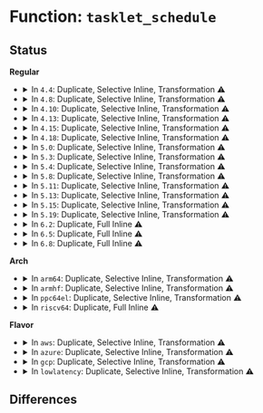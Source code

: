 # Function: <code>tasklet_schedule</code>

## Status
<b>Regular</b>
<ul>
<li>
<details>
<summary>In <code>4.4</code>: Duplicate, Selective Inline, Transformation ⚠️</summary>

**Collision:** Static Duplication

**Inline:** Selective

**Transformation:** True

**Instances:**

```
In kernel/debug/debug_core.c (ffffffff8112f98c)
Location: include/linux/interrupt.h:533
Inline: True
```
```
In drivers/tty/vt/keyboard.c (ffffffff814f2420)
Location: include/linux/interrupt.h:533
Inline: True
Inline callers:
  - drivers/tty/vt/keyboard.c:kbd_event
  - drivers/tty/vt/keyboard.c:setledstate
  - drivers/tty/vt/keyboard.c:vt_kbd_con_start
  - drivers/tty/vt/keyboard.c:vt_kbd_con_stop
  - drivers/tty/vt/keyboard.c:vt_do_kdskled
Direct callers:
  - drivers/tty/vt/keyboard.c:kbd_init
```
```
In drivers/tty/vt/vt.c (ffffffff814f83e0)
Location: include/linux/interrupt.h:533
Inline: True
Inline callers:
  - drivers/tty/vt/vt.c:redraw_screen
```
```
In drivers/usb/core/hcd.c (ffffffff8160cf9a)
Location: include/linux/interrupt.h:533
Inline: True
Inline callers:
  - drivers/usb/core/hcd.c:usb_hcd_giveback_urb
```
```
In net/core/flow.c (ffffffff81734408)
Location: include/linux/interrupt.h:533
Inline: True
Inline callers:
  - net/core/flow.c:flow_cache_flush_per_cpu
```
```
In net/ipv4/tcp_output.c (ffffffff81774a88)
Location: include/linux/interrupt.h:533
Inline: True
Inline callers:
  - net/ipv4/tcp_output.c:tcp_wfree
```
**Symbols:**

```
ffffffff814f2420-ffffffff814f243e: tasklet_schedule.constprop.20 (STB_LOCAL)
```
</details>
</li>
<li>
<details>
<summary>In <code>4.8</code>: Duplicate, Selective Inline, Transformation ⚠️</summary>

**Collision:** Static Duplication

**Inline:** Selective

**Transformation:** True

**Instances:**

```
In kernel/debug/debug_core.c (ffffffff81137c7d)
Location: include/linux/interrupt.h:552
Inline: True
```
```
In drivers/tty/vt/keyboard.c (ffffffff81546277)
Location: include/linux/interrupt.h:552
Inline: True
Inline callers:
  - drivers/tty/vt/keyboard.c:vt_do_kdskled
  - drivers/tty/vt/keyboard.c:kbd_event
  - drivers/tty/vt/keyboard.c:vt_kbd_con_stop
  - drivers/tty/vt/keyboard.c:vt_kbd_con_start
  - drivers/tty/vt/keyboard.c:setledstate
Direct callers:
  - drivers/tty/vt/keyboard.c:kbd_init
```
```
In drivers/tty/vt/vt.c (ffffffff81548a85)
Location: include/linux/interrupt.h:552
Inline: True
Inline callers:
  - drivers/tty/vt/vt.c:redraw_screen
```
```
In drivers/usb/core/hcd.c (ffffffff8166cb1f)
Location: include/linux/interrupt.h:552
Inline: True
Inline callers:
  - drivers/usb/core/hcd.c:usb_hcd_giveback_urb
```
```
In net/core/flow.c (ffffffff817a04d8)
Location: include/linux/interrupt.h:552
Inline: True
Inline callers:
  - net/core/flow.c:flow_cache_flush_per_cpu
```
```
In net/ipv4/tcp_output.c (ffffffff817e1a08)
Location: include/linux/interrupt.h:552
Inline: True
Inline callers:
  - net/ipv4/tcp_output.c:tcp_wfree
```
**Symbols:**

```
ffffffff81543030-ffffffff8154304e: tasklet_schedule.constprop.22 (STB_LOCAL)
```
</details>
</li>
<li>
<details>
<summary>In <code>4.10</code>: Duplicate, Selective Inline, Transformation ⚠️</summary>

**Collision:** Static Duplication

**Inline:** Selective

**Transformation:** True

**Instances:**

```
In kernel/debug/debug_core.c (ffffffff81141a0d)
Location: include/linux/interrupt.h:572
Inline: True
```
```
In drivers/tty/vt/keyboard.c (ffffffff815728c7)
Location: include/linux/interrupt.h:572
Inline: True
Inline callers:
  - drivers/tty/vt/keyboard.c:vt_do_kdskled
  - drivers/tty/vt/keyboard.c:kbd_event
  - drivers/tty/vt/keyboard.c:vt_kbd_con_stop
  - drivers/tty/vt/keyboard.c:vt_kbd_con_start
  - drivers/tty/vt/keyboard.c:setledstate
Direct callers:
  - drivers/tty/vt/keyboard.c:kbd_init
```
```
In drivers/tty/vt/vt.c (ffffffff815754e5)
Location: include/linux/interrupt.h:572
Inline: True
Inline callers:
  - drivers/tty/vt/vt.c:redraw_screen
```
```
In drivers/usb/core/hcd.c (ffffffff8169a81f)
Location: include/linux/interrupt.h:572
Inline: True
Inline callers:
  - drivers/usb/core/hcd.c:usb_hcd_giveback_urb
```
```
In net/core/flow.c (ffffffff817ceea8)
Location: include/linux/interrupt.h:572
Inline: True
Inline callers:
  - net/core/flow.c:flow_cache_flush_per_cpu
```
```
In net/ipv4/tcp_output.c (ffffffff81811f20)
Location: include/linux/interrupt.h:572
Inline: True
Inline callers:
  - net/ipv4/tcp_output.c:tcp_wfree
```
**Symbols:**

```
ffffffff8156f670-ffffffff8156f68e: tasklet_schedule.constprop.22 (STB_LOCAL)
```
</details>
</li>
<li>
<details>
<summary>In <code>4.13</code>: Duplicate, Selective Inline, Transformation ⚠️</summary>

**Collision:** Static Duplication

**Inline:** Selective

**Transformation:** True

**Instances:**

```
In kernel/debug/debug_core.c (ffffffff8114324d)
Location: include/linux/interrupt.h:581
Inline: True
```
```
In drivers/tty/vt/keyboard.c (ffffffff8158697a)
Location: include/linux/interrupt.h:581
Inline: True
Inline callers:
  - drivers/tty/vt/keyboard.c:vt_do_kdskled
  - drivers/tty/vt/keyboard.c:kbd_event
  - drivers/tty/vt/keyboard.c:vt_kbd_con_stop
  - drivers/tty/vt/keyboard.c:vt_kbd_con_start
  - drivers/tty/vt/keyboard.c:setledstate
Direct callers:
  - drivers/tty/vt/keyboard.c:kbd_init
```
```
In drivers/tty/vt/vt.c (ffffffff81589399)
Location: include/linux/interrupt.h:581
Inline: True
Inline callers:
  - drivers/tty/vt/vt.c:redraw_screen
```
```
In drivers/usb/core/hcd.c (ffffffff816afa7e)
Location: include/linux/interrupt.h:581
Inline: True
Inline callers:
  - drivers/usb/core/hcd.c:usb_hcd_giveback_urb
```
```
In net/core/flow.c (ffffffff817ee228)
Location: include/linux/interrupt.h:581
Inline: True
Inline callers:
  - net/core/flow.c:flow_cache_flush_per_cpu
```
```
In net/ipv4/tcp_output.c (ffffffff81832ada)
Location: include/linux/interrupt.h:581
Inline: True
Inline callers:
  - net/ipv4/tcp_output.c:tcp_pace_kick
  - net/ipv4/tcp_output.c:tcp_wfree
```
**Symbols:**

```
ffffffff81583bf0-ffffffff81583c0f: tasklet_schedule.constprop.20 (STB_LOCAL)
```
</details>
</li>
<li>
<details>
<summary>In <code>4.15</code>: Duplicate, Selective Inline, Transformation ⚠️</summary>

**Collision:** Static Duplication

**Inline:** Selective

**Transformation:** True

**Instances:**

```
In kernel/debug/debug_core.c (ffffffff8114ff01)
Location: include/linux/interrupt.h:583
Inline: True
```
```
In drivers/tty/vt/keyboard.c (ffffffff815eb47a)
Location: include/linux/interrupt.h:583
Inline: True
Inline callers:
  - drivers/tty/vt/keyboard.c:vt_do_kdskled
  - drivers/tty/vt/keyboard.c:kbd_event
  - drivers/tty/vt/keyboard.c:vt_kbd_con_stop
  - drivers/tty/vt/keyboard.c:vt_kbd_con_start
  - drivers/tty/vt/keyboard.c:setledstate
Direct callers:
  - drivers/tty/vt/keyboard.c:kbd_init
```
```
In drivers/tty/vt/vt.c (ffffffff815edec9)
Location: include/linux/interrupt.h:583
Inline: True
Inline callers:
  - drivers/tty/vt/vt.c:redraw_screen
```
```
In drivers/usb/core/hcd.c (ffffffff8171b0ee)
Location: include/linux/interrupt.h:583
Inline: True
Inline callers:
  - drivers/usb/core/hcd.c:usb_hcd_giveback_urb
```
```
In drivers/usb/host/xhci-dbgtty.c (ffffffff817749c1)
Location: include/linux/interrupt.h:583
Inline: True
Inline callers:
  - drivers/usb/host/xhci-dbgtty.c:dbc_rx_push
  - drivers/usb/host/xhci-dbgtty.c:dbc_tty_unthrottle
  - drivers/usb/host/xhci-dbgtty.c:dbc_read_complete
```
```
In net/ipv4/tcp_output.c (ffffffff818b1f0f)
Location: include/linux/interrupt.h:583
Inline: True
Inline callers:
  - net/ipv4/tcp_output.c:tcp_pace_kick
  - net/ipv4/tcp_output.c:tcp_wfree
```
```
In net/xfrm/xfrm_input.c (ffffffff818feed5)
Location: include/linux/interrupt.h:583
Inline: True
Inline callers:
  - net/xfrm/xfrm_input.c:xfrm_trans_queue
```
**Symbols:**

```
ffffffff815e86f0-ffffffff815e870f: tasklet_schedule.constprop.20 (STB_LOCAL)
```
</details>
</li>
<li>
<details>
<summary>In <code>4.18</code>: Duplicate, Selective Inline, Transformation ⚠️</summary>

**Collision:** Static Duplication

**Inline:** Selective

**Transformation:** True

**Instances:**

```
In kernel/debug/debug_core.c (ffffffff8115e980)
Location: include/linux/interrupt.h:588
Inline: True
```
```
In drivers/tty/vt/keyboard.c (ffffffff816246a9)
Location: include/linux/interrupt.h:588
Inline: True
Inline callers:
  - drivers/tty/vt/keyboard.c:vt_do_kdskled
  - drivers/tty/vt/keyboard.c:kbd_event
  - drivers/tty/vt/keyboard.c:vt_kbd_con_stop
  - drivers/tty/vt/keyboard.c:vt_kbd_con_start
  - drivers/tty/vt/keyboard.c:setledstate
Direct callers:
  - drivers/tty/vt/keyboard.c:kbd_init
```
```
In drivers/tty/vt/vt.c (ffffffff816273b1)
Location: include/linux/interrupt.h:588
Inline: True
Inline callers:
  - drivers/tty/vt/vt.c:redraw_screen
```
```
In drivers/usb/core/hcd.c (ffffffff81759ee2)
Location: include/linux/interrupt.h:588
Inline: True
Inline callers:
  - drivers/usb/core/hcd.c:usb_hcd_giveback_urb
```
```
In drivers/usb/host/xhci-dbgtty.c (ffffffff817b5111)
Location: include/linux/interrupt.h:588
Inline: True
Inline callers:
  - drivers/usb/host/xhci-dbgtty.c:dbc_rx_push
  - drivers/usb/host/xhci-dbgtty.c:dbc_tty_unthrottle
  - drivers/usb/host/xhci-dbgtty.c:dbc_read_complete
```
```
In net/ipv4/tcp_output.c (ffffffff81907131)
Location: include/linux/interrupt.h:588
Inline: True
Inline callers:
  - net/ipv4/tcp_output.c:tcp_wfree
```
```
In net/xfrm/xfrm_input.c (ffffffff81955992)
Location: include/linux/interrupt.h:588
Inline: True
Inline callers:
  - net/xfrm/xfrm_input.c:xfrm_trans_queue
```
**Symbols:**

```
ffffffff81621960-ffffffff81621980: tasklet_schedule.constprop.23 (STB_LOCAL)
```
</details>
</li>
<li>
<details>
<summary>In <code>5.0</code>: Duplicate, Selective Inline, Transformation ⚠️</summary>

**Collision:** Static Duplication

**Inline:** Selective

**Transformation:** True

**Instances:**

```
In kernel/debug/debug_core.c (ffffffff8116b610)
Location: include/linux/interrupt.h:604
Inline: True
```
```
In drivers/tty/vt/keyboard.c (ffffffff81641b99)
Location: include/linux/interrupt.h:604
Inline: True
Inline callers:
  - drivers/tty/vt/keyboard.c:vt_do_kdskled
  - drivers/tty/vt/keyboard.c:kbd_event
  - drivers/tty/vt/keyboard.c:vt_kbd_con_stop
  - drivers/tty/vt/keyboard.c:vt_kbd_con_start
  - drivers/tty/vt/keyboard.c:setledstate
Direct callers:
  - drivers/tty/vt/keyboard.c:kbd_init
```
```
In drivers/tty/vt/vt.c (ffffffff81644f20)
Location: include/linux/interrupt.h:604
Inline: True
Inline callers:
  - drivers/tty/vt/vt.c:redraw_screen
```
```
In drivers/usb/core/hcd.c (ffffffff8177e462)
Location: include/linux/interrupt.h:604
Inline: True
Inline callers:
  - drivers/usb/core/hcd.c:usb_hcd_giveback_urb
```
```
In drivers/usb/host/xhci-dbgtty.c (ffffffff817db661)
Location: include/linux/interrupt.h:604
Inline: True
Inline callers:
  - drivers/usb/host/xhci-dbgtty.c:dbc_rx_push
  - drivers/usb/host/xhci-dbgtty.c:dbc_tty_unthrottle
  - drivers/usb/host/xhci-dbgtty.c:dbc_read_complete
```
```
In net/ipv4/tcp_output.c (ffffffff81934d21)
Location: include/linux/interrupt.h:604
Inline: True
Inline callers:
  - net/ipv4/tcp_output.c:tcp_wfree
```
```
In net/xfrm/xfrm_input.c (ffffffff8198a472)
Location: include/linux/interrupt.h:604
Inline: True
Inline callers:
  - net/xfrm/xfrm_input.c:xfrm_trans_queue
```
**Symbols:**

```
ffffffff8163ee40-ffffffff8163ee60: tasklet_schedule.constprop.23 (STB_LOCAL)
```
</details>
</li>
<li>
<details>
<summary>In <code>5.3</code>: Duplicate, Selective Inline, Transformation ⚠️</summary>

**Collision:** Static Duplication

**Inline:** Selective

**Transformation:** True

**Instances:**

```
In kernel/debug/debug_core.c (ffffffff811783dc)
Location: include/linux/interrupt.h:633
Inline: True
```
```
In drivers/tty/vt/keyboard.c (ffffffff816760f8)
Location: include/linux/interrupt.h:633
Inline: True
Inline callers:
  - drivers/tty/vt/keyboard.c:vt_do_kdskled
  - drivers/tty/vt/keyboard.c:kbd_event
  - drivers/tty/vt/keyboard.c:vt_kbd_con_stop
  - drivers/tty/vt/keyboard.c:vt_kbd_con_start
  - drivers/tty/vt/keyboard.c:setledstate
Direct callers:
  - drivers/tty/vt/keyboard.c:kbd_init
```
```
In drivers/tty/vt/vt.c (ffffffff81679521)
Location: include/linux/interrupt.h:633
Inline: True
Inline callers:
  - drivers/tty/vt/vt.c:redraw_screen
```
```
In drivers/usb/core/hcd.c (ffffffff817bc9e2)
Location: include/linux/interrupt.h:633
Inline: True
Inline callers:
  - drivers/usb/core/hcd.c:usb_hcd_giveback_urb
```
```
In drivers/usb/host/xhci-dbgtty.c (ffffffff8181c075)
Location: include/linux/interrupt.h:633
Inline: True
Inline callers:
  - drivers/usb/host/xhci-dbgtty.c:dbc_rx_push
  - drivers/usb/host/xhci-dbgtty.c:dbc_tty_unthrottle
  - drivers/usb/host/xhci-dbgtty.c:dbc_read_complete
```
```
In net/ipv4/tcp_output.c (ffffffff81998af0)
Location: include/linux/interrupt.h:633
Inline: True
Inline callers:
  - net/ipv4/tcp_output.c:tcp_wfree
```
```
In net/xfrm/xfrm_input.c (ffffffff819f47c6)
Location: include/linux/interrupt.h:633
Inline: True
Inline callers:
  - net/xfrm/xfrm_input.c:xfrm_trans_queue
```
**Symbols:**

```
ffffffff81673380-ffffffff8167339f: tasklet_schedule.constprop.0 (STB_LOCAL)
```
</details>
</li>
<li>
<details>
<summary>In <code>5.4</code>: Duplicate, Selective Inline, Transformation ⚠️</summary>

**Collision:** Static Duplication

**Inline:** Selective

**Transformation:** True

**Instances:**

```
In kernel/debug/debug_core.c (ffffffff8118425c)
Location: include/linux/interrupt.h:638
Inline: True
```
```
In drivers/tty/vt/keyboard.c (ffffffff81698898)
Location: include/linux/interrupt.h:638
Inline: True
Inline callers:
  - drivers/tty/vt/keyboard.c:vt_do_kdskled
  - drivers/tty/vt/keyboard.c:kbd_event
  - drivers/tty/vt/keyboard.c:vt_kbd_con_stop
  - drivers/tty/vt/keyboard.c:vt_kbd_con_start
  - drivers/tty/vt/keyboard.c:setledstate
Direct callers:
  - drivers/tty/vt/keyboard.c:kbd_init
```
```
In drivers/tty/vt/vt.c (ffffffff8169bd01)
Location: include/linux/interrupt.h:638
Inline: True
Inline callers:
  - drivers/tty/vt/vt.c:redraw_screen
```
```
In drivers/usb/core/hcd.c (ffffffff817ed202)
Location: include/linux/interrupt.h:638
Inline: True
Inline callers:
  - drivers/usb/core/hcd.c:usb_hcd_giveback_urb
```
```
In drivers/usb/host/xhci-dbgtty.c (ffffffff8184d435)
Location: include/linux/interrupt.h:638
Inline: True
Inline callers:
  - drivers/usb/host/xhci-dbgtty.c:dbc_rx_push
  - drivers/usb/host/xhci-dbgtty.c:dbc_tty_unthrottle
  - drivers/usb/host/xhci-dbgtty.c:dbc_read_complete
```
```
In net/ipv4/tcp_output.c (ffffffff819cf60f)
Location: include/linux/interrupt.h:638
Inline: True
Inline callers:
  - net/ipv4/tcp_output.c:tcp_wfree
```
```
In net/xfrm/xfrm_input.c (ffffffff81a2b476)
Location: include/linux/interrupt.h:638
Inline: True
Inline callers:
  - net/xfrm/xfrm_input.c:xfrm_trans_queue
```
**Symbols:**

```
ffffffff81695ae0-ffffffff81695aff: tasklet_schedule.constprop.0 (STB_LOCAL)
```
</details>
</li>
<li>
<details>
<summary>In <code>5.8</code>: Duplicate, Selective Inline, Transformation ⚠️</summary>

**Collision:** Static Duplication

**Inline:** Selective

**Transformation:** True

**Instances:**

```
In kernel/irq/resend.c (ffffffff811261c9)
Location: include/linux/interrupt.h:652
Inline: True
Inline callers:
  - kernel/irq/resend.c:check_irq_resend
```
```
In kernel/debug/debug_core.c (ffffffff811982dc)
Location: include/linux/interrupt.h:652
Inline: True
```
```
In drivers/tty/vt/keyboard.c (ffffffff8174ac08)
Location: include/linux/interrupt.h:652
Inline: True
Inline callers:
  - drivers/tty/vt/keyboard.c:vt_do_kdskled
  - drivers/tty/vt/keyboard.c:kbd_event
  - drivers/tty/vt/keyboard.c:vt_kbd_con_stop
  - drivers/tty/vt/keyboard.c:vt_kbd_con_start
  - drivers/tty/vt/keyboard.c:vt_set_led_state
Direct callers:
  - drivers/tty/vt/keyboard.c:kbd_init
```
```
In drivers/tty/vt/vt.c (ffffffff8174eecf)
Location: include/linux/interrupt.h:652
Inline: True
Inline callers:
  - drivers/tty/vt/vt.c:redraw_screen
```
```
In drivers/usb/core/hcd.c (ffffffff818bca22)
Location: include/linux/interrupt.h:652
Inline: True
Inline callers:
  - drivers/usb/core/hcd.c:usb_hcd_giveback_urb
```
```
In drivers/usb/host/xhci-dbgtty.c (ffffffff8191fed5)
Location: include/linux/interrupt.h:652
Inline: True
Inline callers:
  - drivers/usb/host/xhci-dbgtty.c:dbc_rx_push
  - drivers/usb/host/xhci-dbgtty.c:dbc_tty_unthrottle
  - drivers/usb/host/xhci-dbgtty.c:dbc_read_complete
```
```
In net/ipv4/tcp_output.c (ffffffff81abb862)
Location: include/linux/interrupt.h:652
Inline: True
Inline callers:
  - net/ipv4/tcp_output.c:tcp_wfree
```
```
In net/xfrm/xfrm_input.c (ffffffff81b1d945)
Location: include/linux/interrupt.h:652
Inline: True
Inline callers:
  - net/xfrm/xfrm_input.c:xfrm_trans_queue
```
**Symbols:**

```
ffffffff81748340-ffffffff8174835f: tasklet_schedule.constprop.0 (STB_LOCAL)
```
</details>
</li>
<li>
<details>
<summary>In <code>5.11</code>: Duplicate, Selective Inline, Transformation ⚠️</summary>

**Collision:** Static Duplication

**Inline:** Selective

**Transformation:** True

**Instances:**

```
In kernel/irq/resend.c (ffffffff81121db9)
Location: include/linux/interrupt.h:690
Inline: True
Inline callers:
  - kernel/irq/resend.c:check_irq_resend
```
```
In kernel/debug/debug_core.c (ffffffff811956bc)
Location: include/linux/interrupt.h:690
Inline: True
```
```
In drivers/tty/vt/keyboard.c (ffffffff81766378)
Location: include/linux/interrupt.h:690
Inline: True
Inline callers:
  - drivers/tty/vt/keyboard.c:vt_do_kdskled
  - drivers/tty/vt/keyboard.c:kbd_event
  - drivers/tty/vt/keyboard.c:vt_kbd_con_stop
  - drivers/tty/vt/keyboard.c:vt_kbd_con_start
  - drivers/tty/vt/keyboard.c:vt_set_led_state
Direct callers:
  - drivers/tty/vt/keyboard.c:kbd_init
```
```
In drivers/tty/vt/vt.c (ffffffff8176a851)
Location: include/linux/interrupt.h:690
Inline: True
Inline callers:
  - drivers/tty/vt/vt.c:redraw_screen
```
```
In drivers/usb/core/hcd.c (ffffffff818c9732)
Location: include/linux/interrupt.h:690
Inline: True
Inline callers:
  - drivers/usb/core/hcd.c:usb_hcd_giveback_urb
```
```
In drivers/usb/host/xhci-dbgtty.c (ffffffff819275d8)
Location: include/linux/interrupt.h:690
Inline: True
Inline callers:
  - drivers/usb/host/xhci-dbgtty.c:dbc_rx_push
  - drivers/usb/host/xhci-dbgtty.c:dbc_tty_unthrottle
  - drivers/usb/host/xhci-dbgtty.c:dbc_read_complete
```
```
In net/ipv4/tcp_output.c (ffffffff81ac7442)
Location: include/linux/interrupt.h:690
Inline: True
Inline callers:
  - net/ipv4/tcp_output.c:tcp_wfree
```
```
In net/xfrm/xfrm_input.c (ffffffff81b2c215)
Location: include/linux/interrupt.h:690
Inline: True
Inline callers:
  - net/xfrm/xfrm_input.c:xfrm_trans_queue
```
**Symbols:**

```
ffffffff817640d0-ffffffff817640ef: tasklet_schedule.constprop.0 (STB_LOCAL)
```
</details>
</li>
<li>
<details>
<summary>In <code>5.13</code>: Duplicate, Selective Inline, Transformation ⚠️</summary>

**Collision:** Static Duplication

**Inline:** Selective

**Transformation:** True

**Instances:**

```
In kernel/irq/resend.c (ffffffff81122139)
Location: include/linux/interrupt.h:680
Inline: True
Inline callers:
  - kernel/irq/resend.c:check_irq_resend
```
```
In drivers/tty/vt/keyboard.c (ffffffff81749fc6)
Location: include/linux/interrupt.h:680
Inline: True
Inline callers:
  - drivers/tty/vt/keyboard.c:vt_do_kdskled
  - drivers/tty/vt/keyboard.c:kbd_event
  - drivers/tty/vt/keyboard.c:vt_kbd_con_stop
  - drivers/tty/vt/keyboard.c:vt_kbd_con_start
  - drivers/tty/vt/keyboard.c:vt_set_led_state
  - drivers/tty/vt/keyboard.c:vt_set_leds_compute_shiftstate
Direct callers:
  - drivers/tty/vt/keyboard.c:kbd_init
```
```
In drivers/usb/core/hcd.c (ffffffff818ad062)
Location: include/linux/interrupt.h:680
Inline: True
Inline callers:
  - drivers/usb/core/hcd.c:usb_hcd_giveback_urb
```
```
In drivers/usb/host/xhci-dbgtty.c (ffffffff8190ac98)
Location: include/linux/interrupt.h:680
Inline: True
Inline callers:
  - drivers/usb/host/xhci-dbgtty.c:dbc_rx_push
  - drivers/usb/host/xhci-dbgtty.c:dbc_tty_unthrottle
  - drivers/usb/host/xhci-dbgtty.c:dbc_read_complete
```
```
In net/ipv4/tcp_output.c (ffffffff81ab2465)
Location: include/linux/interrupt.h:680
Inline: True
Inline callers:
  - net/ipv4/tcp_output.c:tcp_wfree
```
```
In net/xfrm/xfrm_input.c (ffffffff81b19e75)
Location: include/linux/interrupt.h:680
Inline: True
Inline callers:
  - net/xfrm/xfrm_input.c:xfrm_trans_queue
```
**Symbols:**

```
ffffffff817479a0-ffffffff817479bf: tasklet_schedule.constprop.0 (STB_LOCAL)
```
</details>
</li>
<li>
<details>
<summary>In <code>5.15</code>: Duplicate, Selective Inline, Transformation ⚠️</summary>

**Collision:** Static Duplication

**Inline:** Selective

**Transformation:** True

**Instances:**

```
In kernel/irq/resend.c (ffffffff811426e9)
Location: include/linux/interrupt.h:654
Inline: True
Inline callers:
  - kernel/irq/resend.c:check_irq_resend
```
```
In drivers/tty/vt/keyboard.c (ffffffff817cb621)
Location: include/linux/interrupt.h:654
Inline: True
Inline callers:
  - drivers/tty/vt/keyboard.c:vt_do_kdskled
  - drivers/tty/vt/keyboard.c:kbd_event
  - drivers/tty/vt/keyboard.c:vt_kbd_con_stop
  - drivers/tty/vt/keyboard.c:vt_kbd_con_start
  - drivers/tty/vt/keyboard.c:vt_set_led_state
  - drivers/tty/vt/keyboard.c:vt_set_leds_compute_shiftstate
Direct callers:
  - drivers/tty/vt/keyboard.c:kbd_init
```
```
In drivers/usb/core/hcd.c (ffffffff819420ff)
Location: include/linux/interrupt.h:654
Inline: True
Inline callers:
  - drivers/usb/core/hcd.c:usb_hcd_giveback_urb
```
```
In drivers/usb/host/xhci-dbgtty.c (ffffffff819ab348)
Location: include/linux/interrupt.h:654
Inline: True
Inline callers:
  - drivers/usb/host/xhci-dbgtty.c:dbc_rx_push
  - drivers/usb/host/xhci-dbgtty.c:dbc_tty_unthrottle
  - drivers/usb/host/xhci-dbgtty.c:dbc_read_complete
```
```
In net/ipv4/tcp_output.c (ffffffff81b6f2e5)
Location: include/linux/interrupt.h:654
Inline: True
Inline callers:
  - net/ipv4/tcp_output.c:tcp_wfree
```
```
In net/xfrm/xfrm_input.c (ffffffff81bde49a)
Location: include/linux/interrupt.h:654
Inline: True
Inline callers:
  - net/xfrm/xfrm_input.c:xfrm_trans_queue
```
**Symbols:**

```
ffffffff817c8ab0-ffffffff817c8acf: tasklet_schedule.constprop.0 (STB_LOCAL)
```
</details>
</li>
<li>
<details>
<summary>In <code>5.19</code>: Duplicate, Selective Inline, Transformation ⚠️</summary>

**Collision:** Static Duplication

**Inline:** Selective

**Transformation:** True

**Instances:**

```
In kernel/irq/resend.c (ffffffff8116623c)
Location: include/linux/interrupt.h:705
Inline: True
Inline callers:
  - kernel/irq/resend.c:check_irq_resend
```
```
In drivers/tty/vt/keyboard.c (ffffffff81908e55)
Location: include/linux/interrupt.h:705
Inline: True
Inline callers:
  - drivers/tty/vt/keyboard.c:vt_do_kdskled
  - drivers/tty/vt/keyboard.c:kbd_event
  - drivers/tty/vt/keyboard.c:vt_kbd_con_stop
  - drivers/tty/vt/keyboard.c:vt_kbd_con_start
  - drivers/tty/vt/keyboard.c:vt_set_led_state
  - drivers/tty/vt/keyboard.c:vt_set_leds_compute_shiftstate
Direct callers:
  - drivers/tty/vt/keyboard.c:kbd_init
```
```
In drivers/usb/core/hcd.c (ffffffff81a99fd1)
Location: include/linux/interrupt.h:705
Inline: True
Inline callers:
  - drivers/usb/core/hcd.c:usb_hcd_giveback_urb
  - drivers/usb/core/hcd.c:usb_giveback_urb_bh
```
```
In drivers/usb/host/xhci-dbgtty.c (ffffffff81b090f8)
Location: include/linux/interrupt.h:705
Inline: True
Inline callers:
  - drivers/usb/host/xhci-dbgtty.c:dbc_rx_push
  - drivers/usb/host/xhci-dbgtty.c:dbc_tty_unthrottle
  - drivers/usb/host/xhci-dbgtty.c:dbc_read_complete
```
```
In net/ipv4/tcp_output.c (ffffffff81cfe96a)
Location: include/linux/interrupt.h:705
Inline: True
Inline callers:
  - net/ipv4/tcp_output.c:tcp_wfree
```
```
In net/xfrm/xfrm_input.c (ffffffff81d752b4)
Location: include/linux/interrupt.h:705
Inline: True
Inline callers:
  - net/xfrm/xfrm_input.c:xfrm_trans_queue
```
**Symbols:**

```
ffffffff81905e00-ffffffff81905e2b: tasklet_schedule.constprop.0 (STB_LOCAL)
```
</details>
</li>
<li>
<details>
<summary>In <code>6.2</code>: Duplicate, Full Inline ⚠️</summary>

**Collision:** Static Duplication

**Inline:** Full

**Transformation:** False

**Instances:**

```
In kernel/irq/resend.c (ffffffff8119a3ac)
Location: include/linux/interrupt.h:705
Inline: True
Inline callers:
  - kernel/irq/resend.c:check_irq_resend
```
```
In drivers/dma/hsu/hsu.c (ffffffff81a07876)
Location: include/linux/interrupt.h:705
Inline: True
Inline callers:
  - drivers/dma/hsu/hsu.c:hsu_dma_do_irq
```
```
In drivers/tty/vt/keyboard.c (ffffffff81a63445)
Location: include/linux/interrupt.h:705
Inline: True
Inline callers:
  - drivers/tty/vt/keyboard.c:vt_do_kdskled
  - drivers/tty/vt/keyboard.c:kbd_init
  - drivers/tty/vt/keyboard.c:kbd_event
  - drivers/tty/vt/keyboard.c:vt_kbd_con_stop
  - drivers/tty/vt/keyboard.c:vt_kbd_con_start
  - drivers/tty/vt/keyboard.c:vt_set_led_state
  - drivers/tty/vt/keyboard.c:vt_set_leds_compute_shiftstate
```
```
In drivers/usb/core/hcd.c (ffffffff81c1e531)
Location: include/linux/interrupt.h:705
Inline: True
Inline callers:
  - drivers/usb/core/hcd.c:usb_hcd_giveback_urb
  - drivers/usb/core/hcd.c:usb_giveback_urb_bh
```
```
In drivers/usb/host/xhci-dbgtty.c (ffffffff81c98dec)
Location: include/linux/interrupt.h:705
Inline: True
Inline callers:
  - drivers/usb/host/xhci-dbgtty.c:dbc_rx_push
  - drivers/usb/host/xhci-dbgtty.c:dbc_tty_unthrottle
  - drivers/usb/host/xhci-dbgtty.c:dbc_read_complete
```
```
In net/ipv4/tcp_output.c (ffffffff81ec387c)
Location: include/linux/interrupt.h:705
Inline: True
Inline callers:
  - net/ipv4/tcp_output.c:tcp_wfree
```
</details>
</li>
<li>
<details>
<summary>In <code>6.5</code>: Duplicate, Full Inline ⚠️</summary>

**Collision:** Static Duplication

**Inline:** Full

**Transformation:** False

**Instances:**

```
In kernel/irq/resend.c (ffffffff811ac0d0)
Location: include/linux/interrupt.h:705
Inline: True
Inline callers:
  - kernel/irq/resend.c:check_irq_resend
```
```
In drivers/dma/hsu/hsu.c (ffffffff81a50706)
Location: include/linux/interrupt.h:705
Inline: True
Inline callers:
  - drivers/dma/hsu/hsu.c:hsu_dma_do_irq
```
```
In drivers/tty/vt/keyboard.c (ffffffff81aadb05)
Location: include/linux/interrupt.h:705
Inline: True
Inline callers:
  - drivers/tty/vt/keyboard.c:vt_do_kdskled
  - drivers/tty/vt/keyboard.c:kbd_init
  - drivers/tty/vt/keyboard.c:kbd_event
  - drivers/tty/vt/keyboard.c:vt_kbd_con_stop
  - drivers/tty/vt/keyboard.c:vt_kbd_con_start
  - drivers/tty/vt/keyboard.c:vt_set_led_state
  - drivers/tty/vt/keyboard.c:vt_set_leds_compute_shiftstate
```
```
In drivers/usb/core/hcd.c (ffffffff81c85436)
Location: include/linux/interrupt.h:705
Inline: True
Inline callers:
  - drivers/usb/core/hcd.c:usb_hcd_giveback_urb
  - drivers/usb/core/hcd.c:usb_giveback_urb_bh
```
```
In drivers/usb/host/xhci-dbgtty.c (ffffffff81d00187)
Location: include/linux/interrupt.h:705
Inline: True
Inline callers:
  - drivers/usb/host/xhci-dbgtty.c:dbc_rx_push
  - drivers/usb/host/xhci-dbgtty.c:dbc_tty_unthrottle
  - drivers/usb/host/xhci-dbgtty.c:dbc_read_complete
```
```
In net/ipv4/tcp_output.c (ffffffff81f21abc)
Location: include/linux/interrupt.h:705
Inline: True
Inline callers:
  - net/ipv4/tcp_output.c:tcp_wfree
```
</details>
</li>
<li>
<details>
<summary>In <code>6.8</code>: Duplicate, Full Inline ⚠️</summary>

**Collision:** Static Duplication

**Inline:** Full

**Transformation:** False

**Instances:**

```
In kernel/irq/resend.c (ffffffff811bbcd0)
Location: include/linux/interrupt.h:709
Inline: True
Inline callers:
  - kernel/irq/resend.c:check_irq_resend
```
```
In drivers/dma/hsu/hsu.c (ffffffff81a9c3d6)
Location: include/linux/interrupt.h:709
Inline: True
Inline callers:
  - drivers/dma/hsu/hsu.c:hsu_dma_do_irq
```
```
In drivers/tty/vt/keyboard.c (ffffffff81b00735)
Location: include/linux/interrupt.h:709
Inline: True
Inline callers:
  - drivers/tty/vt/keyboard.c:vt_do_kdskled
  - drivers/tty/vt/keyboard.c:kbd_init
  - drivers/tty/vt/keyboard.c:kbd_event
  - drivers/tty/vt/keyboard.c:vt_kbd_con_stop
  - drivers/tty/vt/keyboard.c:vt_kbd_con_start
  - drivers/tty/vt/keyboard.c:vt_set_led_state
  - drivers/tty/vt/keyboard.c:vt_set_leds_compute_shiftstate
```
```
In drivers/usb/core/hcd.c (ffffffff81d39e36)
Location: include/linux/interrupt.h:709
Inline: True
Inline callers:
  - drivers/usb/core/hcd.c:usb_hcd_giveback_urb
  - drivers/usb/core/hcd.c:usb_giveback_urb_bh
```
```
In drivers/usb/host/xhci-dbgtty.c (ffffffff81db5c20)
Location: include/linux/interrupt.h:709
Inline: True
Inline callers:
  - drivers/usb/host/xhci-dbgtty.c:dbc_rx_push
  - drivers/usb/host/xhci-dbgtty.c:dbc_tty_unthrottle
  - drivers/usb/host/xhci-dbgtty.c:dbc_read_complete
```
```
In net/ipv4/tcp_output.c (ffffffff81fe5a4c)
Location: include/linux/interrupt.h:709
Inline: True
Inline callers:
  - net/ipv4/tcp_output.c:tcp_wfree
```
</details>
</li>
</ul>
<b>Arch</b>
<ul>
<li>
<details>
<summary>In <code>arm64</code>: Duplicate, Selective Inline, Transformation ⚠️</summary>

**Collision:** Static Duplication

**Inline:** Selective

**Transformation:** True

**Instances:**

```
In kernel/irq/resend.c (ffff80001017d630)
Location: include/linux/interrupt.h:638
Inline: True
Inline callers:
  - kernel/irq/resend.c:check_irq_resend
```
```
In kernel/debug/debug_core.c (ffff8000101f9b4c)
Location: include/linux/interrupt.h:638
Inline: True
```
```
In drivers/dma/amba-pl08x.c (ffff800010802178)
Location: include/linux/interrupt.h:638
Inline: True
Inline callers:
  - drivers/dma/amba-pl08x.c:pl08x_irq
  - drivers/dma/amba-pl08x.c:pl08x_irq
```
```
In drivers/dma/bcm2835-dma.c (ffff8000108052c0)
Location: include/linux/interrupt.h:638
Inline: True
Inline callers:
  - drivers/dma/bcm2835-dma.c:bcm2835_dma_callback
  - drivers/dma/bcm2835-dma.c:bcm2835_dma_callback
```
```
In drivers/dma/mv_xor.c (ffff800010806534)
Location: include/linux/interrupt.h:638
Inline: True
Inline callers:
  - drivers/dma/mv_xor.c:mv_xor_interrupt_handler
  - drivers/dma/mv_xor.c:mv_xor_prep_dma_xor
  - drivers/dma/mv_xor.c:mv_chan_slot_cleanup
```
```
In drivers/dma/mv_xor_v2.c (ffff800010808884)
Location: include/linux/interrupt.h:638
Inline: True
Inline callers:
  - drivers/dma/mv_xor_v2.c:mv_xor_v2_prep_sw_desc
  - drivers/dma/mv_xor_v2.c:mv_xor_v2_interrupt_handler
```
```
In drivers/dma/mxs-dma.c (ffff80001080a138)
Location: include/linux/interrupt.h:638
Inline: True
Inline callers:
  - drivers/dma/mxs-dma.c:mxs_dma_int_handler
```
```
In drivers/dma/ipu/ipu_idmac.c (ffff80001080cffc)
Location: include/linux/interrupt.h:638
Inline: True
Inline callers:
  - drivers/dma/ipu/ipu_idmac.c:idmac_free_chan_resources
  - drivers/dma/ipu/ipu_idmac.c:idmac_prep_slave_sg
```
```
In drivers/tty/vt/keyboard.c (ffff80001086e8c8)
Location: include/linux/interrupt.h:638
Inline: True
Inline callers:
  - drivers/tty/vt/keyboard.c:vt_do_kdskled
  - drivers/tty/vt/keyboard.c:kbd_event
  - drivers/tty/vt/keyboard.c:vt_kbd_con_stop
  - drivers/tty/vt/keyboard.c:vt_kbd_con_start
  - drivers/tty/vt/keyboard.c:setledstate
Direct callers:
  - drivers/tty/vt/keyboard.c:kbd_init
```
```
In drivers/tty/vt/vt.c (ffff8000108732fc)
Location: include/linux/interrupt.h:638
Inline: True
Inline callers:
  - drivers/tty/vt/vt.c:redraw_screen
```
```
In drivers/net/ethernet/smsc/smc91x.c (ffff8000109fc9c8)
Location: include/linux/interrupt.h:638
Inline: True
Inline callers:
  - drivers/net/ethernet/smsc/smc91x.c:smc_hardware_send_pkt
```
```
In drivers/usb/core/hcd.c (ffff800010a1cc90)
Location: include/linux/interrupt.h:638
Inline: True
Inline callers:
  - drivers/usb/core/hcd.c:usb_hcd_giveback_urb
```
```
In drivers/usb/host/xhci-dbgtty.c (ffff800010a8c880)
Location: include/linux/interrupt.h:638
Inline: True
Inline callers:
  - drivers/usb/host/xhci-dbgtty.c:dbc_rx_push
  - drivers/usb/host/xhci-dbgtty.c:dbc_tty_unthrottle
  - drivers/usb/host/xhci-dbgtty.c:dbc_read_complete
```
```
In net/ipv4/tcp_output.c (ffff800010c82a64)
Location: include/linux/interrupt.h:638
Inline: True
Inline callers:
  - net/ipv4/tcp_output.c:tcp_wfree
```
```
In net/xfrm/xfrm_input.c (ffff800010cea02c)
Location: include/linux/interrupt.h:638
Inline: True
Inline callers:
  - net/xfrm/xfrm_input.c:xfrm_trans_queue
```
**Symbols:**

```
ffff80001086a6b0-ffff80001086a730: tasklet_schedule.constprop.0 (STB_LOCAL)
```
</details>
</li>
<li>
<details>
<summary>In <code>armhf</code>: Duplicate, Selective Inline, Transformation ⚠️</summary>

**Collision:** Static Duplication

**Inline:** Selective

**Transformation:** True

**Instances:**

```
In kernel/irq/resend.c (c03cdf7c)
Location: include/linux/interrupt.h:638
Inline: True
Inline callers:
  - kernel/irq/resend.c:check_irq_resend
```
```
In kernel/debug/debug_core.c (c0439d1c)
Location: include/linux/interrupt.h:638
Inline: True
```
```
In drivers/dma/amba-pl08x.c (c0922988)
Location: include/linux/interrupt.h:638
Inline: True
Inline callers:
  - drivers/dma/amba-pl08x.c:pl08x_irq
  - drivers/dma/amba-pl08x.c:pl08x_irq
```
```
In drivers/dma/mv_xor.c (c0924c3c)
Location: include/linux/interrupt.h:638
Inline: True
Inline callers:
  - drivers/dma/mv_xor.c:mv_xor_interrupt_handler
  - drivers/dma/mv_xor.c:mv_xor_prep_dma_xor
  - drivers/dma/mv_xor.c:mv_chan_slot_cleanup
```
```
In drivers/dma/mxs-dma.c (c0926b58)
Location: include/linux/interrupt.h:638
Inline: True
Inline callers:
  - drivers/dma/mxs-dma.c:mxs_dma_int_handler
```
```
In drivers/dma/ipu/ipu_idmac.c (c0929718)
Location: include/linux/interrupt.h:638
Inline: True
Inline callers:
  - drivers/dma/ipu/ipu_idmac.c:idmac_free_chan_resources
  - drivers/dma/ipu/ipu_idmac.c:idmac_prep_slave_sg
```
```
In drivers/dma/tegra20-apb-dma.c (c092a3cc)
Location: include/linux/interrupt.h:638
Inline: True
Inline callers:
  - drivers/dma/tegra20-apb-dma.c:tegra_dma_isr
```
```
In drivers/dma/ti/edma.c (c092f858)
Location: include/linux/interrupt.h:638
Inline: True
Inline callers:
  - drivers/dma/ti/edma.c:dma_irq_handler
  - drivers/dma/ti/edma.c:dma_irq_handler
```
```
In drivers/dma/ti/omap-dma.c (c09323fc)
Location: include/linux/interrupt.h:638
Inline: True
Inline callers:
  - drivers/dma/ti/omap-dma.c:omap_dma_callback
  - drivers/dma/ti/omap-dma.c:omap_dma_callback
```
```
In drivers/tty/vt/keyboard.c (c09727f8)
Location: include/linux/interrupt.h:638
Inline: True
Inline callers:
  - drivers/tty/vt/keyboard.c:vt_do_kdskled
  - drivers/tty/vt/keyboard.c:kbd_event
  - drivers/tty/vt/keyboard.c:vt_kbd_con_stop
  - drivers/tty/vt/keyboard.c:vt_kbd_con_start
  - drivers/tty/vt/keyboard.c:setledstate
Direct callers:
  - drivers/tty/vt/keyboard.c:kbd_init
```
```
In drivers/tty/vt/vt.c (c09760c8)
Location: include/linux/interrupt.h:638
Inline: True
Inline callers:
  - drivers/tty/vt/vt.c:redraw_screen
```
```
In drivers/usb/core/hcd.c (c0af4118)
Location: include/linux/interrupt.h:638
Inline: True
Inline callers:
  - drivers/usb/core/hcd.c:usb_hcd_giveback_urb
```
```
In drivers/usb/host/xhci-dbgtty.c (c0b5f4a4)
Location: include/linux/interrupt.h:638
Inline: True
Inline callers:
  - drivers/usb/host/xhci-dbgtty.c:dbc_rx_push
  - drivers/usb/host/xhci-dbgtty.c:dbc_tty_unthrottle
  - drivers/usb/host/xhci-dbgtty.c:dbc_read_complete
```
```
In sound/core/timer.c (c0c8dc08)
Location: include/linux/interrupt.h:638
Inline: True
```
```
In net/ipv4/tcp_output.c (c0d91448)
Location: include/linux/interrupt.h:638
Inline: True
Inline callers:
  - net/ipv4/tcp_output.c:tcp_wfree
```
```
In net/xfrm/xfrm_input.c (c0df1ecc)
Location: include/linux/interrupt.h:638
Inline: True
Inline callers:
  - net/xfrm/xfrm_input.c:xfrm_trans_queue
```
**Symbols:**

```
c096f3e0-c096f414: tasklet_schedule.constprop.0 (STB_LOCAL)
```
</details>
</li>
<li>
<details>
<summary>In <code>ppc64el</code>: Duplicate, Selective Inline, Transformation ⚠️</summary>

**Collision:** Static Duplication

**Inline:** Selective

**Transformation:** True

**Instances:**

```
In kernel/irq/resend.c (c0000000001d820c)
Location: include/linux/interrupt.h:638
Inline: True
Inline callers:
  - kernel/irq/resend.c:check_irq_resend
```
```
In kernel/debug/debug_core.c (c0000000002713a0)
Location: include/linux/interrupt.h:638
Inline: True
```
```
In drivers/tty/vt/keyboard.c (c00000000090ee40)
Location: include/linux/interrupt.h:638
Inline: True
Inline callers:
  - drivers/tty/vt/keyboard.c:vt_do_kdskled
  - drivers/tty/vt/keyboard.c:kbd_event
  - drivers/tty/vt/keyboard.c:vt_kbd_con_stop
  - drivers/tty/vt/keyboard.c:vt_kbd_con_start
  - drivers/tty/vt/keyboard.c:setledstate
Direct callers:
  - drivers/tty/vt/keyboard.c:kbd_init
```
```
In drivers/tty/vt/vt.c (c000000000913e88)
Location: include/linux/interrupt.h:638
Inline: True
Inline callers:
  - drivers/tty/vt/vt.c:redraw_screen
```
```
In drivers/usb/core/hcd.c (c000000000ad60f0)
Location: include/linux/interrupt.h:638
Inline: True
Inline callers:
  - drivers/usb/core/hcd.c:usb_hcd_giveback_urb
```
```
In drivers/usb/host/xhci-dbgtty.c (c000000000b68fd0)
Location: include/linux/interrupt.h:638
Inline: True
Inline callers:
  - drivers/usb/host/xhci-dbgtty.c:dbc_rx_push
  - drivers/usb/host/xhci-dbgtty.c:dbc_tty_unthrottle
  - drivers/usb/host/xhci-dbgtty.c:dbc_read_complete
```
```
In net/ipv4/tcp_output.c (c000000000d8d410)
Location: include/linux/interrupt.h:638
Inline: True
Inline callers:
  - net/ipv4/tcp_output.c:tcp_wfree
```
```
In net/xfrm/xfrm_input.c (c000000000e0d880)
Location: include/linux/interrupt.h:638
Inline: True
Inline callers:
  - net/xfrm/xfrm_input.c:xfrm_trans_queue
```
**Symbols:**

```
c00000000090a570-c00000000090a5d0: tasklet_schedule.constprop.0 (STB_LOCAL)
```
</details>
</li>
<li>
<details>
<summary>In <code>riscv64</code>: Duplicate, Full Inline ⚠️</summary>

**Collision:** Static Duplication

**Inline:** Full

**Transformation:** False

**Instances:**

```
In drivers/tty/vt/keyboard.c (ffffffe00054199a)
Location: include/linux/interrupt.h:638
Inline: True
Inline callers:
  - drivers/tty/vt/keyboard.c:vt_do_kdskled
  - drivers/tty/vt/keyboard.c:kbd_init
  - drivers/tty/vt/keyboard.c:kbd_event
  - drivers/tty/vt/keyboard.c:vt_kbd_con_stop
  - drivers/tty/vt/keyboard.c:vt_kbd_con_start
  - drivers/tty/vt/keyboard.c:setledstate
```
```
In drivers/tty/vt/vt.c (ffffffe000544e36)
Location: include/linux/interrupt.h:638
Inline: True
Inline callers:
  - drivers/tty/vt/vt.c:redraw_screen
```
```
In drivers/usb/core/hcd.c (ffffffe0006409ce)
Location: include/linux/interrupt.h:638
Inline: True
Inline callers:
  - drivers/usb/core/hcd.c:usb_hcd_giveback_urb
```
```
In drivers/usb/host/xhci-dbgtty.c (ffffffe0006a164c)
Location: include/linux/interrupt.h:638
Inline: True
Inline callers:
  - drivers/usb/host/xhci-dbgtty.c:dbc_rx_push
  - drivers/usb/host/xhci-dbgtty.c:dbc_tty_unthrottle
  - drivers/usb/host/xhci-dbgtty.c:dbc_read_complete
```
```
In net/ipv4/tcp_output.c (ffffffe0007e3f9e)
Location: include/linux/interrupt.h:638
Inline: True
Inline callers:
  - net/ipv4/tcp_output.c:tcp_wfree
```
```
In net/xfrm/xfrm_input.c (ffffffe000837be4)
Location: include/linux/interrupt.h:638
Inline: True
Inline callers:
  - net/xfrm/xfrm_input.c:xfrm_trans_queue
```
</details>
</li>
</ul>
<b>Flavor</b>
<ul>
<li>
<details>
<summary>In <code>aws</code>: Duplicate, Selective Inline, Transformation ⚠️</summary>

**Collision:** Static Duplication

**Inline:** Selective

**Transformation:** True

**Instances:**

```
In kernel/debug/debug_core.c (ffffffff8117c87c)
Location: include/linux/interrupt.h:638
Inline: True
```
```
In drivers/tty/vt/keyboard.c (ffffffff8165e2f8)
Location: include/linux/interrupt.h:638
Inline: True
Inline callers:
  - drivers/tty/vt/keyboard.c:vt_do_kdskled
  - drivers/tty/vt/keyboard.c:kbd_event
  - drivers/tty/vt/keyboard.c:vt_kbd_con_stop
  - drivers/tty/vt/keyboard.c:vt_kbd_con_start
  - drivers/tty/vt/keyboard.c:setledstate
Direct callers:
  - drivers/tty/vt/keyboard.c:kbd_init
```
```
In drivers/tty/vt/vt.c (ffffffff81661761)
Location: include/linux/interrupt.h:638
Inline: True
Inline callers:
  - drivers/tty/vt/vt.c:redraw_screen
```
```
In drivers/usb/core/hcd.c (ffffffff817a55e2)
Location: include/linux/interrupt.h:638
Inline: True
Inline callers:
  - drivers/usb/core/hcd.c:usb_hcd_giveback_urb
```
```
In net/ipv4/tcp_output.c (ffffffff8196f47f)
Location: include/linux/interrupt.h:638
Inline: True
Inline callers:
  - net/ipv4/tcp_output.c:tcp_wfree
```
```
In net/xfrm/xfrm_input.c (ffffffff819cab06)
Location: include/linux/interrupt.h:638
Inline: True
Inline callers:
  - net/xfrm/xfrm_input.c:xfrm_trans_queue
```
**Symbols:**

```
ffffffff8165b540-ffffffff8165b55f: tasklet_schedule.constprop.0 (STB_LOCAL)
```
</details>
</li>
<li>
<details>
<summary>In <code>azure</code>: Duplicate, Selective Inline, Transformation ⚠️</summary>

**Collision:** Static Duplication

**Inline:** Selective

**Transformation:** True

**Instances:**

```
In kernel/debug/debug_core.c (ffffffff8116fa5c)
Location: include/linux/interrupt.h:638
Inline: True
```
```
In drivers/tty/vt/keyboard.c (ffffffff8163e678)
Location: include/linux/interrupt.h:638
Inline: True
Inline callers:
  - drivers/tty/vt/keyboard.c:vt_do_kdskled
  - drivers/tty/vt/keyboard.c:kbd_event
  - drivers/tty/vt/keyboard.c:vt_kbd_con_stop
  - drivers/tty/vt/keyboard.c:vt_kbd_con_start
  - drivers/tty/vt/keyboard.c:setledstate
Direct callers:
  - drivers/tty/vt/keyboard.c:kbd_init
```
```
In drivers/tty/vt/vt.c (ffffffff81641ae1)
Location: include/linux/interrupt.h:638
Inline: True
Inline callers:
  - drivers/tty/vt/vt.c:redraw_screen
```
```
In drivers/usb/core/hcd.c (ffffffff817970a2)
Location: include/linux/interrupt.h:638
Inline: True
Inline callers:
  - drivers/usb/core/hcd.c:usb_hcd_giveback_urb
```
```
In drivers/usb/host/xhci-dbgtty.c (ffffffff817ca985)
Location: include/linux/interrupt.h:638
Inline: True
Inline callers:
  - drivers/usb/host/xhci-dbgtty.c:dbc_rx_push
  - drivers/usb/host/xhci-dbgtty.c:dbc_tty_unthrottle
  - drivers/usb/host/xhci-dbgtty.c:dbc_read_complete
```
```
In drivers/hv/vmbus_drv.c (ffffffff8184eb59)
Location: include/linux/interrupt.h:638
Inline: True
Inline callers:
  - drivers/hv/vmbus_drv.c:vmbus_isr
  - drivers/hv/vmbus_drv.c:vmbus_isr
```
```
In drivers/hv/connection.c (ffffffff8185001f)
Location: include/linux/interrupt.h:638
Inline: True
Inline callers:
  - drivers/hv/connection.c:vmbus_on_event
```
```
In net/ipv4/tcp_output.c (ffffffff81928f4f)
Location: include/linux/interrupt.h:638
Inline: True
Inline callers:
  - net/ipv4/tcp_output.c:tcp_wfree
```
```
In net/xfrm/xfrm_input.c (ffffffff819878f6)
Location: include/linux/interrupt.h:638
Inline: True
Inline callers:
  - net/xfrm/xfrm_input.c:xfrm_trans_queue
```
**Symbols:**

```
ffffffff8163b8c0-ffffffff8163b8df: tasklet_schedule.constprop.0 (STB_LOCAL)
```
</details>
</li>
<li>
<details>
<summary>In <code>gcp</code>: Duplicate, Selective Inline, Transformation ⚠️</summary>

**Collision:** Static Duplication

**Inline:** Selective

**Transformation:** True

**Instances:**

```
In kernel/debug/debug_core.c (ffffffff8117a64c)
Location: include/linux/interrupt.h:638
Inline: True
```
```
In drivers/tty/vt/keyboard.c (ffffffff8168c6d8)
Location: include/linux/interrupt.h:638
Inline: True
Inline callers:
  - drivers/tty/vt/keyboard.c:vt_do_kdskled
  - drivers/tty/vt/keyboard.c:kbd_event
  - drivers/tty/vt/keyboard.c:vt_kbd_con_stop
  - drivers/tty/vt/keyboard.c:vt_kbd_con_start
  - drivers/tty/vt/keyboard.c:setledstate
Direct callers:
  - drivers/tty/vt/keyboard.c:kbd_init
```
```
In drivers/tty/vt/vt.c (ffffffff8168fb41)
Location: include/linux/interrupt.h:638
Inline: True
Inline callers:
  - drivers/tty/vt/vt.c:redraw_screen
```
```
In drivers/usb/core/hcd.c (ffffffff817e2082)
Location: include/linux/interrupt.h:638
Inline: True
Inline callers:
  - drivers/usb/core/hcd.c:usb_hcd_giveback_urb
```
```
In drivers/usb/host/xhci-dbgtty.c (ffffffff818422b5)
Location: include/linux/interrupt.h:638
Inline: True
Inline callers:
  - drivers/usb/host/xhci-dbgtty.c:dbc_rx_push
  - drivers/usb/host/xhci-dbgtty.c:dbc_tty_unthrottle
  - drivers/usb/host/xhci-dbgtty.c:dbc_read_complete
```
```
In net/ipv4/tcp_output.c (ffffffff819d9c4f)
Location: include/linux/interrupt.h:638
Inline: True
Inline callers:
  - net/ipv4/tcp_output.c:tcp_wfree
```
```
In net/xfrm/xfrm_input.c (ffffffff81a35586)
Location: include/linux/interrupt.h:638
Inline: True
Inline callers:
  - net/xfrm/xfrm_input.c:xfrm_trans_queue
```
**Symbols:**

```
ffffffff81689920-ffffffff8168993f: tasklet_schedule.constprop.0 (STB_LOCAL)
```
</details>
</li>
<li>
<details>
<summary>In <code>lowlatency</code>: Duplicate, Selective Inline, Transformation ⚠️</summary>

**Collision:** Static Duplication

**Inline:** Selective

**Transformation:** True

**Instances:**

```
In kernel/debug/debug_core.c (ffffffff8118805c)
Location: include/linux/interrupt.h:638
Inline: True
```
```
In drivers/tty/vt/keyboard.c (ffffffff816a6cd8)
Location: include/linux/interrupt.h:638
Inline: True
Inline callers:
  - drivers/tty/vt/keyboard.c:vt_do_kdskled
  - drivers/tty/vt/keyboard.c:kbd_event
  - drivers/tty/vt/keyboard.c:vt_kbd_con_stop
  - drivers/tty/vt/keyboard.c:vt_kbd_con_start
  - drivers/tty/vt/keyboard.c:setledstate
Direct callers:
  - drivers/tty/vt/keyboard.c:kbd_init
```
```
In drivers/tty/vt/vt.c (ffffffff816aa141)
Location: include/linux/interrupt.h:638
Inline: True
Inline callers:
  - drivers/tty/vt/vt.c:redraw_screen
```
```
In drivers/usb/core/hcd.c (ffffffff817fc4aa)
Location: include/linux/interrupt.h:638
Inline: True
Inline callers:
  - drivers/usb/core/hcd.c:usb_hcd_giveback_urb
```
```
In drivers/usb/host/xhci-dbgtty.c (ffffffff8185c6e5)
Location: include/linux/interrupt.h:638
Inline: True
Inline callers:
  - drivers/usb/host/xhci-dbgtty.c:dbc_rx_push
  - drivers/usb/host/xhci-dbgtty.c:dbc_tty_unthrottle
  - drivers/usb/host/xhci-dbgtty.c:dbc_read_complete
```
```
In net/ipv4/tcp_output.c (ffffffff819e38af)
Location: include/linux/interrupt.h:638
Inline: True
Inline callers:
  - net/ipv4/tcp_output.c:tcp_wfree
```
```
In net/xfrm/xfrm_input.c (ffffffff81a40ee6)
Location: include/linux/interrupt.h:638
Inline: True
Inline callers:
  - net/xfrm/xfrm_input.c:xfrm_trans_queue
```
**Symbols:**

```
ffffffff816a3f80-ffffffff816a3f9f: tasklet_schedule.constprop.0 (STB_LOCAL)
```
</details>
</li>
</ul>

## Differences
